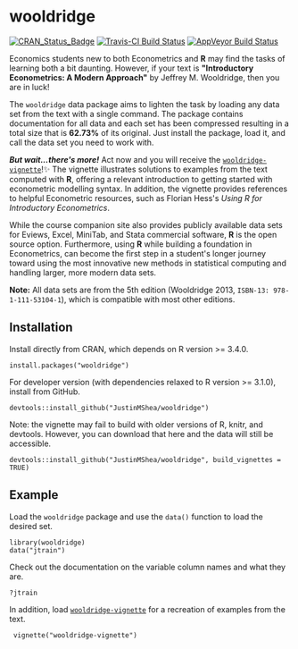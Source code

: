 # wooldridge 

[![CRAN\_Status\_Badge](http://www.r-pkg.org/badges/version/wooldridge)](https://cran.r-project.org/package=wooldridge) [![Travis-CI Build Status](https://travis-ci.org/JustinMShea/wooldridge.svg?branch=master)](https://travis-ci.org/JustinMShea/wooldridge) [![AppVeyor Build Status](https://ci.appveyor.com/api/projects/status/github/JustinMShea/wooldRidge?branch=master&svg=true)](https://ci.appveyor.com/project/JustinMShea/wooldRidge)


Economics students new to both Econometrics and **R** may find the tasks of learning both a bit daunting. However, if your text is **"Introductory Econometrics: A Modern Approach"** by Jeffrey M. Wooldridge, then you are in luck! 

The `wooldridge` data package aims to lighten the task by loading any data set from the text with a single command. The package contains documentation for all data and each set has been compressed resulting in a total size that is **62.73%** of its original. Just install the package, load it, and call the data set you need to work with.

_**But wait...there's more!**_ Act now and you will receive the  [`wooldridge-vignette`](https://github.com/JustinMShea/wooldridge/tree/master/vignettes/wooldridge-vignette.pdf)!:sparkles: The vignette illustrates solutions to examples from the text computed with **R**, offering a relevant introduction to getting started with econometric modelling syntax. In addition, the vignette provides references to helpful Econometric resources, such as Florian Hess's *Using R for Introductory Econometrics*.

While the course companion site also provides publicly available data sets for Eviews, Excel, MiniTab, and Stata commercial software, **R** is the open source option. Furthermore, using **R** while building a foundation in Econometrics, can become the first step in a student's longer journey toward using the most innovative new methods in statistical computing and handling larger, more modern data sets.

**Note:** All data sets are from the 5th edition (Wooldridge 2013, `ISBN-13: 978-1-111-53104-1`), which is compatible with most other editions.


## Installation

Install directly from CRAN, which depends on R version >= 3.4.0.

```{r}
install.packages("wooldridge")
```

For developer version (with dependencies relaxed to R version >= 3.1.0),
install from GitHub.

```{r}
devtools::install_github("JustinMShea/wooldridge")
```

Note: the vignette may fail to build with older versions of R, knitr, and devtools. However, you can download that here and the data will still be accessible.

```{r}
devtools::install_github("JustinMShea/wooldridge", build_vignettes = TRUE)
```


## Example

Load the `wooldridge` package and use the `data()` function to load the desired set.

```{r}
library(wooldridge)
data("jtrain")
```

Check out the documentation on the variable column names and what they are.
```{r}
?jtrain
```

In addition, load [`wooldridge-vignette`](https://github.com/JustinMShea/wooldridge/tree/master/vignettes/wooldridge-vignette.pdf) for a recreation of examples from the text.

```{r}
 vignette("wooldridge-vignette")
```

